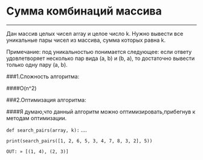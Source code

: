 # Сумма комбинаций массива
____



Дан массив целых чисел array и целое число k. Нужно вывести все уникальные пары чисел из массива, сумма которых равна k.

Примечание: под уникальностью понимается следующее: если ответу удовлетворяет несколько пар вида (a, b) и (b, a), то достаточно вывести только одну пару (a, b).

###1.Сложность алгоритма:

####O(n^2)

###2.Оптимизация алгоритма:

####Я думаю,что данный алгоритм можно оптимизировать,прибегнув к методам оптимизации.

```def search_pairs(array, k):```
....

```print(search_pairs([1, 2, 6, 5, 3, 4, 7, 8, 3, 2], 5))```

```OUT: » [(1, 4), (2, 3)]```
